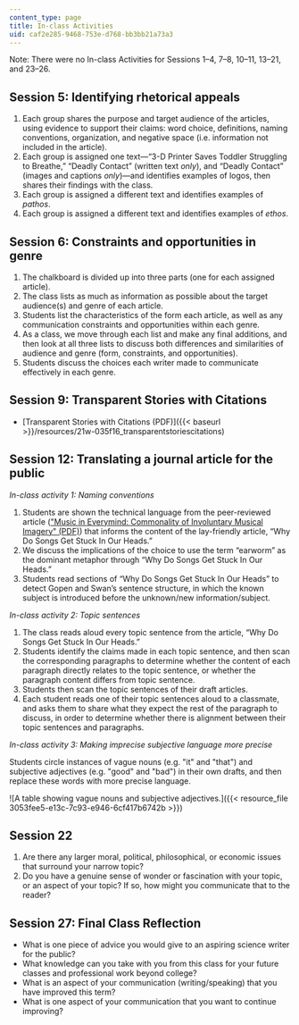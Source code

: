 ```yaml
---
content_type: page
title: In-class Activities
uid: caf2e285-9468-753e-d768-bb3bb21a73a3
---
```


Note: There were no In-class Activities for Sessions 1–4, 7–8, 10–11, 13–21, and 23–26.

Session 5: Identifying rhetorical appeals
-----------------------------------------

1.  Each group shares the purpose and target audience of the articles, using evidence to support their claims: word choice, definitions, naming conventions, organization, and negative space (i.e. information not included in the article).
2.  Each group is assigned one text—“3-D Printer Saves Toddler Struggling to Breathe,” “Deadly Contact” (written text _only_), and “Deadly Contact” (images and captions _only_)—and identifies examples of logos, then shares their findings with the class.
3.  Each group is assigned a different text and identifies examples of _pathos_.
4.  Each group is assigned a different text and identifies examples of _ethos_.

Session 6: Constraints and opportunities in genre
-------------------------------------------------

1.  The chalkboard is divided up into three parts (one for each assigned article).
2.  The class lists as much as information as possible about the target audience(s) and genre of each article.
3.  Students list the characteristics of the form each article, as well as any communication constraints and opportunities within each genre.
4.  As a class, we move through each list and make any final additions, and then look at all three lists to discuss both differences and similarities of audience and genre (form, constraints, and opportunities).
5.  Students discuss the choices each writer made to communicate effectively in each genre.

Session 9: Transparent Stories with Citations
---------------------------------------------

*   [Transparent Stories with Citations (PDF)]({{< baseurl >}}/resources/21w-035f16_transparentstoriescitations)

Session 12: Translating a journal article for the public
--------------------------------------------------------

_In-class activity 1: Naming conventions_

1.  Students are shown the technical language from the peer-reviewed article (["Music in Everymind: Commonality of Involuntary Musical Imagery" (PDF)](https://l.kryptoniitti.com/lassial/files/publications/080904-Music_in_everymind_pdf.pdf)) that informs the content of the lay-friendly article, “Why Do Songs Get Stuck In Our Heads.”
2.  We discuss the implications of the choice to use the term “earworm” as the dominant metaphor through “Why Do Songs Get Stuck In Our Heads.”
3.  Students read sections of “Why Do Songs Get Stuck In Our Heads” to detect Gopen and Swan’s sentence structure, in which the known subject is introduced before the unknown/new information/subject.

_In-class activity 2: Topic sentences_

1.  The class reads aloud every topic sentence from the article, “Why Do Songs Get Stuck In Our Heads.”
2.  Students identify the claims made in each topic sentence, and then scan the corresponding paragraphs to determine whether the content of each paragraph directly relates to the topic sentence, or whether the paragraph content differs from topic sentence.
3.  Students then scan the topic sentences of their draft articles.
4.  Each student reads one of their topic sentences aloud to a classmate, and asks them to share what they expect the rest of the paragraph to discuss, in order to determine whether there is alignment between their topic sentences and paragraphs.

_In-class activity 3: Making imprecise subjective language more precise_

Students circle instances of vague nouns (e.g. "it" and "that") and subjective adjectives (e.g. "good" and "bad") in their own drafts, and then replace these words with more precise language.

![A table showing vague nouns and subjective adjectives.]({{< resource_file 3053fee5-e13c-7c93-e946-6cf417b6742b >}})

Session 22
----------

1.  Are there any larger moral, political, philosophical, or economic issues that surround your narrow topic?
2.  Do you have a genuine sense of wonder or fascination with your topic, or an aspect of your topic? If so, how might you communicate that to the reader?

Session 27: Final Class Reflection
----------------------------------

*   What is one piece of advice you would give to an aspiring science writer for the public?
*   What knowledge can you take with you from this class for your future classes and professional work beyond college?
*   What is an aspect of your communication (writing/speaking) that you have improved this term?
*   What is one aspect of your communication that you want to continue improving?
